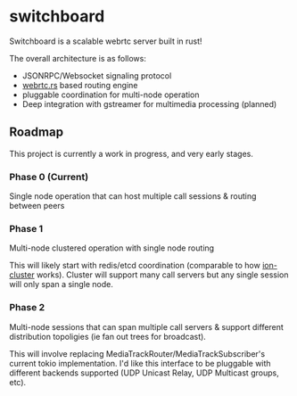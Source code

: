 # switchboard
Switchboard is a scalable webrtc server built in rust!

The overall architecture is as follows:

- JSONRPC/Websocket signaling protocol
- [webrtc.rs](https://github.com/webrtc-rs/webrtc) based routing engine
- pluggable coordination for multi-node operation
- Deep integration with gstreamer for multimedia processing (planned)

## Roadmap

This project is currently a work in progress, and very early stages. 

### Phase 0 (Current)
Single node operation that can host multiple call sessions & routing between peers

### Phase 1
Multi-node clustered operation with single node routing

This will likely start with redis/etcd coordination (comparable to how [ion-cluster](https://github.com/cryptagon/ion-cluster) works).  Cluster will support many call servers but any single session will only span a single node.

### Phase 2
Multi-node sessions that can span multiple call servers & support different distribution topoligies (ie fan out trees for broadcast).

This will involve replacing MediaTrackRouter/MediaTrackSubscriber's current tokio implementation.  I'd like this interface to be pluggable with different backends supported (UDP Unicast Relay, UDP Multicast groups, etc).
